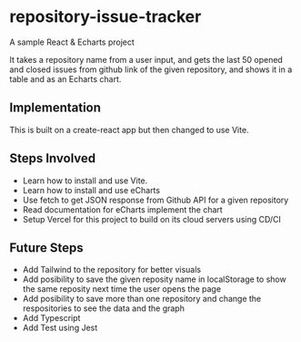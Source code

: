 # repository-issue-tracker
A sample React & Echarts project

It takes a repository name from a user input, and gets the last 50 opened and closed issues from github link of the given repository, and shows it in a table and as an Echarts chart.

## Implementation
This is built on a create-react app but then changed to use Vite.

## Steps Involved

- Learn how to install and use Vite.
- Learn how to install and use eCharts
- Use fetch to get JSON response from Github API for a given repository
- Read documentation for eCharts implement the chart
- Setup Vercel for this project to build on its cloud servers using CD/CI

## Future Steps

- Add Tailwind to the repository for better visuals
- Add posibility to save the given reposity name in localStorage to show the same reposity next time the user opens the page
- Add posibility to save more than one repository and change the respositories to see the data and the graph
- Add Typescript
- Add Test using Jest
